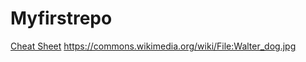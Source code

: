 # Myfirstrepo
[Cheat Sheet](https://www.markdownguide.org/cheat-sheet/)
https://commons.wikimedia.org/wiki/File:Walter_dog.jpg
